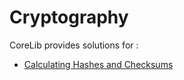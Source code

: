 # Cryptography

CoreLib provides solutions for :
* [Calculating Hashes and  Checksums](./Crytography/CalcHashesAndChecksums.md)
